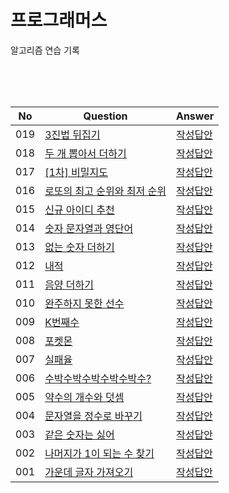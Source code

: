 # 프로그래머스

알고리즘 연습 기록

<br />
<br />
<br />


|No   |Question                                                                                           | Answer                                           |
|-----|---------------------------------------------------------------------------------------------------|--------------------------------------------------|
|019  |[3진법 뒤집기](https://school.programmers.co.kr/learn/courses/30/lessons/68935)                     |   [작성답안](./kakao/reverse-notation.js)         |
|018  |[두 개 뽑아서 더하기](https://school.programmers.co.kr/learn/courses/30/lessons/68644)               |   [작성답안](./kakao/sum-two-number.js)           |
|017  |[[1차] 비밀지도](https://school.programmers.co.kr/learn/courses/30/lessons/17681)                   |   [작성답안](./kakao/secret-map.js)               |
|016  |[로또의 최고 순위와 최저 순위](https://school.programmers.co.kr/learn/courses/30/lessons/77484)      |   [작성답안](./kakao/lotto.js)                    |
|015  |[신규 아이디 추천](https://school.programmers.co.kr/learn/courses/30/lessons/72410)                 |   [작성답안](./kakao/new-id.js)                   |
|014  |[숫자 문자열과 영단어](https://school.programmers.co.kr/learn/courses/30/lessons/81301)             |   [작성답안](./kakao/vacabulary.js)                |
|013  |[없는 숫자 더하기](https://school.programmers.co.kr/learn/courses/30/lessons/86051)                 |   [작성답안](./kakao/sum-excluded-num.js)         |
|012  |[내적](https://school.programmers.co.kr/learn/courses/30/lessons/70128)                            |   [작성답안](./kakao/multifly.js)                 |
|011  |[음양 더하기](https://school.programmers.co.kr/learn/courses/30/lessons/76501)                     |   [작성답안](./kakao/sum-negative-positive.js)     |
|010  |[완주하지 못한 선수](https://school.programmers.co.kr/learn/courses/30/lessons/42576)               |  [작성답안](./kakao/find-not-completed.js)         |
|009  |[K번째수](https://school.programmers.co.kr/learn/courses/30/lessons/42748)                         |  [작성답안](./kakao/nth-number.js)                 |
|008  |[포켓몬](https://school.programmers.co.kr/learn/courses/30/lessons/1845)                           |  [작성답안](./kakao/pokemon.js)                    |
|007  |[실패율](https://school.programmers.co.kr/learn/courses/30/lessons/42889)                          |  [작성답안](./kakao/fail-rate.js)                  |
|006  |[수박수박수박수박수박수?](https://school.programmers.co.kr/learn/courses/30/lessons/12922)          |  [작성답안](./kakao/watermelon.js)                  |
|005  |[약수의 개수와 덧셈](https://school.programmers.co.kr/learn/courses/30/lessons/77884)               |  [작성답안](./kakao/divisor.js)                    |
|004  |[문자열을 정수로 바꾸기](https://school.programmers.co.kr/learn/courses/30/lessons/12925)           |  [작성답안](./kakao/string-to-number.js)           |
|003  |[같은 숫자는 싫어](https://school.programmers.co.kr/learn/courses/30/lessons/12906)                |   [작성답안](./kakao/hate-same-num.js)              |
|002  |[나머지가 1이 되는 수 찾기](https://school.programmers.co.kr/learn/courses/30/lessons/87389)        |   [작성답안](./kakao/ramainder.js)                 |
|001  |[가운데 글자 가져오기](https://school.programmers.co.kr/learn/courses/30/lessons/12903)             |   [작성답안](./kakao/center-word.js)               |
